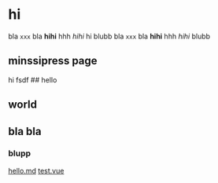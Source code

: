 # hi

bla `xxx` bla **hihi** hhh *hihi* <HwBadge>hi</HwBadge> blubb
bla `xxx` bla **hihi** hhh *hihi* <HwBadge /> blubb

## minssipress page <HwBadge />

<Content pageKey="virtual" />
<HwButton>hi</HwButton>
fsdf
## hello

## world

## bla bla

### blupp

 [hello.md](./hello.html)
 [test.vue](./test.html)